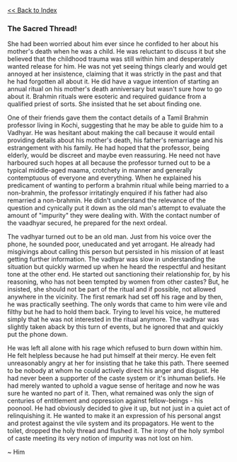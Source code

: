   [<<  Back to Index](index.md)


### The Sacred Thread! 

She had been worried about him ever since he confided to her about his mother's death when he was a child. He was reluctant to discuss it but she believed that the childhood trauma was still within him and desperately wanted release for him. He was not yet seeing things clearly and would get annoyed at her insistence, claiming that it was strictly in the past and that he had forgotten all about it. He did have a vague intention of starting an annual ritual on his mother's death anniversary but wasn't sure how to go about it. Brahmin rituals were esoteric and required guidance from a qualified priest of sorts. She insisted that he set about finding one.

One of their friends gave them the contact details of a Tamil Brahmin professor living in Kochi, suggesting that he may be able to guide him to a Vadhyar. He was hesitant about making the call because it would entail providing details about his mother's death, his father's remarriage and his estrangement with his family. He had hoped that the professor, being elderly, would be discreet and maybe even reassuring. He need not have harboured such hopes at all because the professor turned out to be a typical middle-aged maama, crotchety in manner and generally contemptuous of everyone and everything. When he explained his predicament of wanting to perform a brahmin ritual while being married to a non-brahmin, the professor irritatingly enquired if his father had also remarried a non-brahmin. He didn't understand the relevance of the question and cynically put it down as the old man's attempt to evaluate the amount of "impurity" they were dealing with. With the contact number of the vaadhyar secured, he prepared for the next ordeal.

The vadhyar turned out to be an old man. Just from his voice over the phone, he sounded poor, uneducated and yet arrogant. He already had misgivings about calling this person but persisted in his mission of at least getting further information. The vadhyar was slow in understanding the situation but quickly warmed up when he heard the respectful and hesitant tone at the other end. He started out sanctioning their relationship for, by his reasoning, who has not been tempted by women from other castes? But, he insisted, she should not be part of the ritual and if possible, not allowed anywhere in the vicinity. The first remark had set off his rage and by then, he was practically seething. The only words that came to him were vile and filthy but he had to hold them back. Trying to level his voice, he muttered simply that he was not interested in the ritual anymore. The vadhyar was slightly taken aback by this turn of events, but he ignored that and quickly put the phone down.

He was left all alone with his rage which refused to burn down within him. He felt helpless because he had put himself at their mercy. He even felt unreasonably angry at her for insisting that he take this path. There seemed to be nobody at whom he could actively direct his anger and disgust. He had never been a supporter of the caste system or it's inhuman beliefs. He had merely wanted to uphold a vague sense of heritage and now he was sure he wanted no part of it. Then, what remained was only the sign of centuries of entitlement and oppression against fellow-beings - his poonool. He had obviously decided to give it up, but not just in a quiet act of relinquishing it. He wanted to make it an expression of his personal angst and protest against the vile system and its propagators. He went to the toilet, dropped the holy thread and flushed it. The irony of the holy symbol of caste meeting its very notion of impurity was not lost on him. 

~ Him